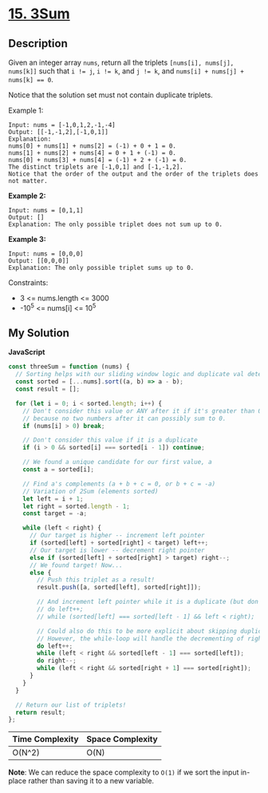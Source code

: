 # [15. 3Sum](https://leetcode.com/problems/3sum)

## Description

Given an integer array `nums`, return all the triplets `[nums[i], nums[j], nums[k]]` such that `i != j`, `i != k`, and `j != k`, and `nums[i] + nums[j] + nums[k] == 0`.

Notice that the solution set must not contain duplicate triplets.

Example 1:

```
Input: nums = [-1,0,1,2,-1,-4]
Output: [[-1,-1,2],[-1,0,1]]
Explanation:
nums[0] + nums[1] + nums[2] = (-1) + 0 + 1 = 0.
nums[1] + nums[2] + nums[4] = 0 + 1 + (-1) = 0.
nums[0] + nums[3] + nums[4] = (-1) + 2 + (-1) = 0.
The distinct triplets are [-1,0,1] and [-1,-1,2].
Notice that the order of the output and the order of the triplets does not matter.
```

**Example 2:**

```
Input: nums = [0,1,1]
Output: []
Explanation: The only possible triplet does not sum up to 0.
```

**Example 3:**

```
Input: nums = [0,0,0]
Output: [[0,0,0]]
Explanation: The only possible triplet sums up to 0.
```

Constraints:

- 3 <= nums.length <= 3000
- -10<sup>5</sup> <= nums[i] <= 10<sup>5</sup>

## My Solution

**JavaScript**

```js
const threeSum = function (nums) {
  // Sorting helps with our sliding window logic and duplicate val detection
  const sorted = [...nums].sort((a, b) => a - b);
  const result = [];

  for (let i = 0; i < sorted.length; i++) {
    // Don't consider this value or ANY after it if it's greater than 0,
    // because no two numbers after it can possibly sum to 0.
    if (nums[i] > 0) break;

    // Don't consider this value if it is a duplicate
    if (i > 0 && sorted[i] === sorted[i - 1]) continue;

    // We found a unique candidate for our first value, a
    const a = sorted[i];

    // Find a's complements (a + b + c = 0, or b + c = -a)
    // Variation of 2Sum (elements sorted)
    let left = i + 1;
    let right = sorted.length - 1;
    const target = -a;

    while (left < right) {
      // Our target is higher -- increment left pointer
      if (sorted[left] + sorted[right] < target) left++;
      // Our target is lower -- decrement right pointer
      else if (sorted[left] + sorted[right] > target) right--;
      // We found target! Now...
      else {
        // Push this triplet as a result!
        result.push([a, sorted[left], sorted[right]]);

        // And increment left pointer while it is a duplicate (but don't cross < right)
        // do left++;
        // while (sorted[left] === sorted[left - 1] && left < right);

        // Could also do this to be more explicit about skipping duplicates
        // However, the while-loop will handle the decrementing of right on its own!
        do left++;
        while (left < right && sorted[left - 1] === sorted[left]);
        do right--;
        while (left < right && sorted[right + 1] === sorted[right]);
      }
    }
  }

  // Return our list of triplets!
  return result;
};
```

| Time Complexity | Space Complexity |
| --------------- | ---------------- |
| O(N^2)          | O(N)             |

**Note**: We can reduce the space complexity to `O(1)` if we sort the input in-place rather than saving it to a new variable.
